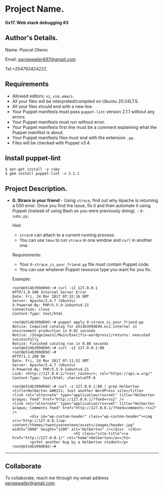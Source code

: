 # Project Name.
**0x17. Web stack debugging #3**

## Author's Details.
Name: *Pascal Otieno.*

Email: *persiewailer697@gmail.com*

Tel:*+254792424222.*

##  Requirements

*   Allowed editors: `vi`, `vim`, `emacs`.
*   All your files will be interpreted/compiled on Ubuntu 20.04LTS.
*   All your files should end with a new line.
*   Your Puppet manifests must pass `puppet-lint` version 2.1.1 without any errors.
*   Your Puppet manifests must run without error.
*   Your Puppet manifests first line must be a comment explaining what the Puppet manifest is about.
*   Your Puppet manifests files must end with the extension `.pp`.
*   Files will be checked with Puppet v3.4.


## Install puppet-lint
```
$ apt-get install -y ruby
$ gem install puppet-lint -v 2.1.1
```

## Project Description.

* **0. Strace is your friend** - Using `strace`, find out why Apache is returning a 500 error. Once you find the issue, fix it and then automate it using Puppet (instead of using Bash as you were previously doing). - `0-subs.py`.

  Hint:

  * `strac`e can attach to a current running process.
  * You can use `tmux` to run `strace` in one window and `curl` in another one.

  Requirements:

  * Your `0-strace_is_your_friend.pp` file must contain Puppet code.
  * You can use whatever Puppet resource type you want for you fix.
  
  Example:
  ```
  root@e514b399d69d:~# curl -sI 127.0.0.1
  HTTP/1.0 500 Internal Server Error
  Date: Fri, 24 Mar 2017 07:32:16 GMT
  Server: Apache/2.4.7 (Ubuntu)
  X-Powered-By: PHP/5.5.9-1ubuntu4.21
  Connection: close
  Content-Type: text/html

  root@e514b399d69d:~# puppet apply 0-strace_is_your_friend.pp
  Notice: Compiled catalog for e514b399d69d.ec2.internal in environment production in 0.02 seconds
  Notice: /Stage[main]/Main/Exec[fix-wordpress]/returns: executed successfully
  Notice: Finished catalog run in 0.08 seconds
  root@e514b399d69d:~# curl -sI 127.0.0.1:80
  root@e514b399d69d:~#
  HTTP/1.1 200 OK
  Date: Fri, 24 Mar 2017 07:11:52 GMT
  Server: Apache/2.4.7 (Ubuntu)
  X-Powered-By: PHP/5.5.9-1ubuntu4.21
  Link: <http://127.0.0.1/?rest_route=/>; rel="https://api.w.org/"
  Content-Type: text/html; charset=UTF-8

  root@e514b399d69d:~# curl -s 127.0.0.1:80 | grep Holberton
  <title>Holberton &#8211; Just another WordPress site</title>
  <link rel="alternate" type="application/rss+xml" title="Holberton &raquo; Feed" href="http://127.0.0.1/?feed=rss2" />
  <link rel="alternate" type="application/rss+xml" title="Holberton &raquo; Comments Feed" href="http://127.0.0.1/?feed=comments-rss2" />
          <div id="wp-custom-header" class="wp-custom-header"><img src="http://127.0.0.1/wp-content/themes/twentyseventeen/assets/images/header.jpg" width="2000" height="1200" alt="Holberton" /></div>  </div>
                              <h1 class="site-title"><a href="http://127.0.0.1/" rel="home">Holberton</a></h1>
          <p>Yet another bug by a Holberton student</p>
  root@e514b399d69d:~#
  ```
---


## Collaborate

To collaborate, reach me through my email address persiewailer@gmail.com.
